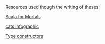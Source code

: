 Resources used though the writing of theses:

[Scala for Mortals](https://leanpub.com/fp-scala-mortals/)

[cats infographic](https://github.com/tpolecat/cats-infographic/blob/master/cats.pdf)

[Type constructors](https://www.atlassian.com/blog/archives/scala-types-of-a-higher-kind)